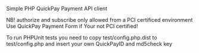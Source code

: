 Simple PHP QuickPay Payment API client

NB! authorize and subscribe only allowed from a PCI certificed environment
    Use QuickPay Payment Form if Your not PCI certified!

To run PHPUnit tests you need to copy test/config.php.dist to test/config.php and insert your own QuickPayID and md5check key